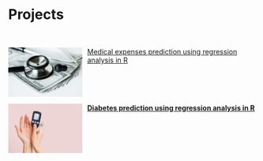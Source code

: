 # Projects

<br>

<div class = "row">
  <div class = "column">
    <div class = "card">
      <img align = left src= "assets/img/medical.jpg" width = "150" height = "100" style= "margin-right: 10px;"/>
      <p><a href = "https://melgalera.github.io/Linear-Regression-with-R/" target = "_blank">Medical expenses prediction using regression analysis in R</a></p>
    </div>
  </div>  
  <div class = "column">
    <div class = "card">
      <img align = left src= "assets/img/diabetes.jpg" width = "150" height = "100" style= "margin-right: 10px;"/>
      <p><a href = "https://melgalera.github.io/Logistic-Regression-GLM-with-R/" target = "_blank"><b>Diabetes prediction using regression analysis in R</b></a></p>  
    </div>
  </div>
</div>
    


